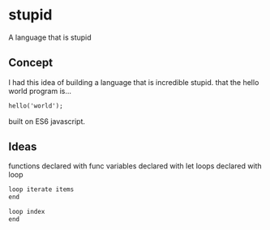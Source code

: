 # stupid
A language that is stupid

## Concept

I had this idea of building a language that is incredible stupid.
that the hello world program is...

```cmd
hello('world');
```

built on ES6 javascript.


## Ideas

functions declared with func
variables declared with let
loops declared with loop


```cmd
loop iterate items
end
```

```cmd
loop index
end
```
